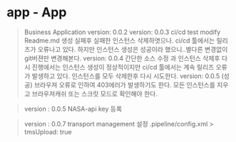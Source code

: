 # app - App
> Business Application
> version: 0.0.2
> version: 0.0.3
ci/cd test modify Readme.md 
생성 실패후 실패한 인스턴스 삭제하엿으나. ci/cd 툴에서는 릴리즈가 오류나고 있다. 
하지만 인스턴스 생성은 성공이라 했으니..별다른 변경없이 git버젼만 변경해본다. 
> version: 0.0.4
간단한 소스 수정 과 인스턴스 삭제후 다시 진행에서는 인스턴스 생성이 정상적이지만 ci/cd 툴에서는 계속 릴리즈 오류가 발생하고 있다.
인스턴스를 모두 삭제한후 다시 시도한다.
> version: 0.0.5 (성공)
브라우져 오류로 인하여 403에러가 발생하기도 한다. 모든 인스턴스를 지우고 브라우져캐쉬 또는 스크릿 모드로 확인해야 한다.

> version : 0.0.5
NASA-api key 등록

> version : 0.0.7
transport management 설정
.pipeline/config.xml > tmsUpload: true 